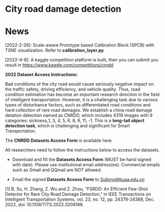 # City road damage detection

# News
[2022-2-28]: Scale-aware Prototype based Calibration Block (SPCB) with TSNE visualization. Refer to **calibration_layer.py**

[2022-4-8]: A kaggle competition platform is built, then you can submit you result in https://www.kaggle.com/competitions/cnrdd

**2022 Dataset Access Instructions:**

Bad conditions of the city road would cause seriously negative impact on the traffic safety, driving efficiency, and vehicle quality. Thus, road condition estimation has become an important research direction in the field of intelligent transportation. However, it is a challenging task due to various types of disturbance factors, such as differentiated road conditions and hard collection of rare road damages. We establish a china road damage detation detection named as CNRDD, which includes 4319 images with 9 categories: sickness_1, 3, 4, 5, 6, 8, 9, 11, -1. This is a **long-tail object detection task**, which is challenging and significant for Smart Transportation.

The **CNRDD Datasets Access Form** is available here. 

All researchers need to follow the instructions below to access the datasets.


* Download and fill the **Datasets Access Form** (MUST be hand signed with date). Please use institutional email address(es). Commercial emails such as Gmail and QQmail are NOT allowed. 

* Email the signed **Datasets Access Form** to Subinyi@buaa.edu.cn

[1] B. Su, H. Zhang, Z. Wu and Z. Zhou, "FSRDD: An Efficient Few-Shot Detector for Rare City Road Damage Detection," in IEEE Transactions on Intelligent Transportation Systems, vol. 23, no. 12, pp. 24379-24388, Dec. 2022, doi: 10.1109/TITS.2022.3208188.
